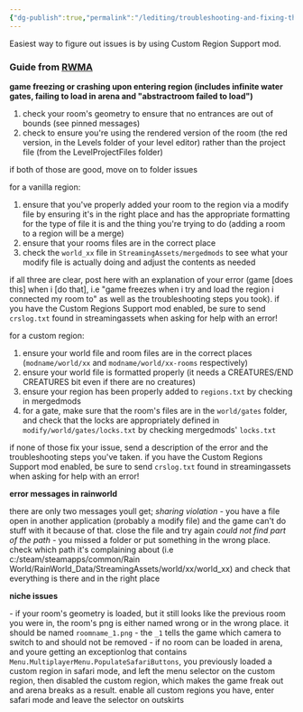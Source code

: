 ```yaml
---
{"dg-publish":true,"permalink":"/lediting/troubleshooting-and-fixing-things/connecting-rooms/"}
---
```


Easiest way to figure out issues is by using Custom Region Support mod. 

### Guide from [RWMA](https://discord.com/channels/1083481230839922688/1083483045329375393/1191210118918979644)

**game freezing or crashing upon entering region (includes infinite water gates, failing to load in arena and "abstractroom failed to load")**

1. check your room's geometry to ensure that no entrances are out of bounds (see pinned messages)
2. check to ensure you're using the rendered version of the room (the red version, in the Levels folder of your level editor) rather than the project file (from the LevelProjectFiles folder)

if both of those are good, move on to folder issues

for a vanilla region:
1. ensure that you've properly added your room to the region via a modify file by ensuring it's in the right place and has the appropriate formatting for the type of file it is and the thing you're trying to do (adding a room to a region will be a merge)
2. ensure that your rooms files are in the correct place
3. check the `world_xx` file in `StreamingAssets/mergedmods` to see what your modify file is actually doing and adjust the contents as needed

if all three are clear, post here with an explanation of your error (game [does this] when i [do that], i.e "game freezes when i try and load the region i connected my room to" as well as the troubleshooting steps you took). if you have the Custom Regions Support mod enabled, be sure to send `crslog.txt` found in streamingassets when asking for help with an error!

for a custom region:
1. ensure your world file and room files are in the correct places (`modname/world/xx` and `modname/world/xx-rooms` respectively)
2. ensure your world file is formatted properly (it needs a CREATURES/END CREATURES bit even if there are no creatures)
3. ensure your region has been properly added to `regions.txt` by checking in mergedmods
4. for a gate, make sure that the room's files are in the `world/gates` folder, and check that the locks are appropriately defined in `modify/world/gates/locks.txt` by checking mergedmods' `locks.txt`

if none of those fix your issue, send a description of the error  and the troubleshooting steps you've taken. if you have the Custom Regions Support mod enabled, be sure to send `crslog.txt` found in streamingassets when asking for help with an error!

**error messages in rainworld**

there are only two messages youll get;
*sharing violation* - you have a file open in another application (probably a modify file) and the game can't do stuff with it because of that. close the file and try again
*could not find part of the path* - you missed a folder or put something in the wrong place. check which path it's complaining about (i.e c:/steam/steamapps/common/Rain World/RainWorld_Data/StreamingAssets/world/xx/world_xx) and check that everything is there and in the right place

**niche issues**

\- if your room's geometry is loaded, but it still looks like the previous room you were in, the room's png is either named wrong or in the wrong place. it should be named `roomname_1.png` - the `_1` tells the game which camera to switch to and should not be removed
\- if no room can be loaded in arena, and youre getting an exceptionlog that contains `Menu.MultiplayerMenu.PopulateSafariButtons`, you previously loaded a custom region in safari mode, and left the menu selector on the custom region, then disabled the custom region, which makes the game freak out and arena breaks as a result. enable all custom regions you have, enter safari mode and leave the selector on outskirts



